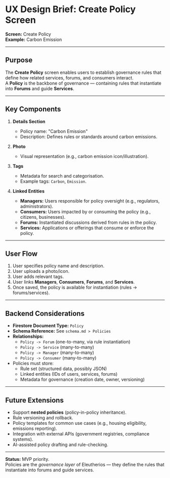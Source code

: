 # UX Design Brief: Create Policy Screen

**Screen:** Create Policy  
**Example:** Carbon Emission  

---

## Purpose
The **Create Policy** screen enables users to establish governance rules that define how related services, forums, and consumers interact.  
A **Policy** is the backbone of governance — containing rules that instantiate into **Forums** and guide **Services**.  

---

## Key Components

1. **Details Section**
   - Policy name: "Carbon Emission"
   - Description: Defines rules or standards around carbon emissions.

2. **Photo**
   - Visual representation (e.g., carbon emission icon/illustration).

3. **Tags**
   - Metadata for search and categorisation.  
   - Example tags: `Carbon`, `Emission`.

4. **Linked Entities**
   - **Managers:** Users responsible for policy oversight (e.g., regulators, administrators).  
   - **Consumers:** Users impacted by or consuming the policy (e.g., citizens, businesses).  
   - **Forums:** Instantiated discussions derived from rules in the policy.  
   - **Services:** Applications or offerings that consume or enforce the policy.  

---

## User Flow
1. User specifies policy name and description.  
2. User uploads a photo/icon.  
3. User adds relevant tags.  
4. User links **Managers**, **Consumers**, **Forums**, and **Services**.  
5. Once saved, the policy is available for instantiation (rules → forums/services).  

---

## Backend Considerations
- **Firestore Document Type:** `Policy`
- **Schema Reference:** See `schema.md > Policies`
- **Relationships:**
  - `Policy -> Forum` (one-to-many, via rule instantiation)  
  - `Policy -> Service` (many-to-many)  
  - `Policy -> Manager` (many-to-many)  
  - `Policy -> Consumer` (many-to-many)  
- Policies must store:
  - Rule set (structured data, possibly JSON)
  - Linked entities (IDs of users, services, forums)
  - Metadata for governance (creation date, owner, versioning)

---

## Future Extensions
- Support **nested policies** (policy-in-policy inheritance).  
- Rule versioning and rollback.  
- Policy templates for common use cases (e.g., housing eligibility, emissions reporting).  
- Integration with external APIs (government registries, compliance systems).  
- AI-assisted policy drafting and rule-checking.  

---

**Status:** MVP priority.  
Policies are the *governance layer* of Eleutherios — they define the rules that instantiate into forums and guide services.
